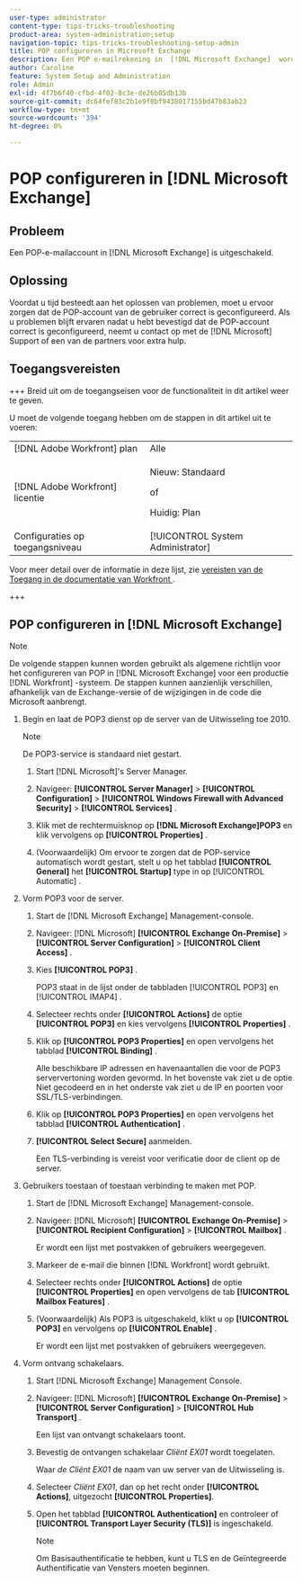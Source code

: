```yaml
---
user-type: administrator
content-type: tips-tricks-troubleshooting
product-area: system-administration;setup
navigation-topic: tips-tricks-troubleshooting-setup-admin
title: POP configureren in Microsoft Exchange
description: Een POP e-mailrekening in  [!DNL Microsoft Exchange]  wordt onbruikbaar gemaakt.
author: Caroline
feature: System Setup and Administration
role: Admin
exl-id: 4f7b6f40-cfbd-4f02-8c3e-de26b05db13b
source-git-commit: dc64fef83c2b1e9f8bf9438017155bd47b83ab23
workflow-type: tm+mt
source-wordcount: '394'
ht-degree: 0%

---
```


# POP configureren in [!DNL Microsoft Exchange]

## Probleem

Een POP-e-mailaccount in [!DNL Microsoft Exchange] is uitgeschakeld.

## Oplossing

Voordat u tijd besteedt aan het oplossen van problemen, moet u ervoor zorgen dat de POP-account van de gebruiker correct is geconfigureerd. Als u problemen blijft ervaren nadat u hebt bevestigd dat de POP-account correct is geconfigureerd, neemt u contact op met de [!DNL Microsoft] Support of een van de partners voor extra hulp.

<!--
<p data-mc-conditions="QuicksilverOrClassic.Draft mode">For instructions on integrating a POP account in Adobe Workfront, see .</p>
-->

## Toegangsvereisten

+++ Breid uit om de toegangseisen voor de functionaliteit in dit artikel weer te geven.

U moet de volgende toegang hebben om de stappen in dit artikel uit te voeren:

<table style="table-layout:auto"> 
 <col> 
 <col> 
 <tbody> 
  <tr> 
   <td role="rowheader">[!DNL Adobe Workfront] plan</td> 
   <td>Alle</td> 
  </tr> 
  <tr> 
   <td role="rowheader">[!DNL Adobe Workfront] licentie</td> 
   <td>
   <p>Nieuw: Standaard</p>
   <p>of</p>
   <p>Huidig: Plan</p></td> 
  </tr> 
  <tr> 
   <td role="rowheader">Configuraties op toegangsniveau</td> 
   <td>[!UICONTROL System Administrator]</td> 
  </tr> 
 </tbody> 
</table>

Voor meer detail over de informatie in deze lijst, zie [ vereisten van de Toegang in de documentatie van Workfront ](/help/quicksilver/administration-and-setup/add-users/access-levels-and-object-permissions/access-level-requirements-in-documentation.md).

+++

## POP configureren in [!DNL Microsoft Exchange]

>[!NOTE]
>
>De volgende stappen kunnen worden gebruikt als algemene richtlijn voor het configureren van POP in [!DNL Microsoft Exchange] voor een productie [!DNL Workfront] -systeem. De stappen kunnen aanzienlijk verschillen, afhankelijk van de Exchange-versie of de wijzigingen in de code die Microsoft aanbrengt.

1. Begin en laat de POP3 dienst op de server van de Uitwisseling toe 2010.

   >[!NOTE]
   >
   >De POP3-service is standaard niet gestart.

   1. Start [!DNL Microsoft]&#39;s Server Manager.
   1. Navigeer: **[!UICONTROL Server Manager]** > **[!UICONTROL Configuration]** > **[!UICONTROL Windows Firewall with Advanced Security]** > **[!UICONTROL Services]** .

   1. Klik met de rechtermuisknop op **[!DNL Microsoft Exchange]POP3** en klik vervolgens op **[!UICONTROL Properties]** .

   1. (Voorwaardelijk) Om ervoor te zorgen dat de POP-service automatisch wordt gestart, stelt u op het tabblad **[!UICONTROL General]** het **[!UICONTROL Startup]** type in op [!UICONTROL Automatic] .

1. Vorm POP3 voor de server.

   1. Start de [!DNL Microsoft Exchange] Management-console.
   1. Navigeer: [!DNL Microsoft] **[!UICONTROL Exchange On-Premise]** > **[!UICONTROL Server Configuration]** > **[!UICONTROL Client Access]** .

   1. Kies **[!UICONTROL POP3]** .

      POP3 staat in de lijst onder de tabbladen [!UICONTROL POP3] en [!UICONTROL IMAP4] .

   1. Selecteer rechts onder **[!UICONTROL Actions]** de optie **[!UICONTROL POP3]** en kies vervolgens **[!UICONTROL Properties]** .

   1. Klik op **[!UICONTROL POP3 Properties]** en open vervolgens het tabblad **[!UICONTROL Binding]** .

      Alle beschikbare IP adressen en havenaantallen die voor de POP3 serververtoning worden gevormd. In het bovenste vak ziet u de optie Niet gecodeerd en in het onderste vak ziet u de IP en poorten voor SSL/TLS-verbindingen.

   1. Klik op **[!UICONTROL POP3 Properties]** en open vervolgens het tabblad **[!UICONTROL Authentication]** .

   1. **[!UICONTROL Select Secure]** aanmelden.

      Een TLS-verbinding is vereist voor verificatie door de client op de server.

1. Gebruikers toestaan of toestaan verbinding te maken met POP.

   1. Start de [!DNL Microsoft Exchange] Management-console.
   1. Navigeer: [!DNL Microsoft] **[!UICONTROL Exchange On-Premise]** > **[!UICONTROL Recipient Configuration]** > **[!UICONTROL Mailbox]** .

      Er wordt een lijst met postvakken of gebruikers weergegeven.

   1. Markeer de e-mail die binnen [!DNL Workfront] wordt gebruikt.
   1. Selecteer rechts onder **[!UICONTROL Actions]** de optie **[!UICONTROL Properties]** en open vervolgens de tab **[!UICONTROL Mailbox Features]** .

   1. (Voorwaardelijk) Als POP3 is uitgeschakeld, klikt u op **[!UICONTROL POP3]** en vervolgens op **[!UICONTROL Enable]** .

      Er wordt een lijst met postvakken of gebruikers weergegeven.

1. Vorm ontvang schakelaars.

   1. Start [!DNL Microsoft Exchange] Management Console.
   1. Navigeer: [!DNL Microsoft] **[!UICONTROL Exchange On-Premise]** > **[!UICONTROL Server Configuration]** > **[!UICONTROL Hub Transport]** .

      Een lijst van ontvangt schakelaars toont.

   1. Bevestig de ontvangen schakelaar *Cliënt* *EX01* wordt toegelaten.

      Waar *de Cliënt* *EX01* de naam van uw server van de Uitwisseling is.

   1. Selecteer *Cliënt EX01*, dan op het recht onder **[!UICONTROL Actions]**, uitgezocht **[!UICONTROL Properties]**.

   1. Open het tabblad **[!UICONTROL Authentication]** en controleer of **[!UICONTROL Transport Layer Security (TLS)]** is ingeschakeld.

      >[!NOTE]
      >
      >Om Basisauthentificatie te hebben, kunt u TLS en de Geïntegreerde Authentificatie van Vensters moeten beginnen.
